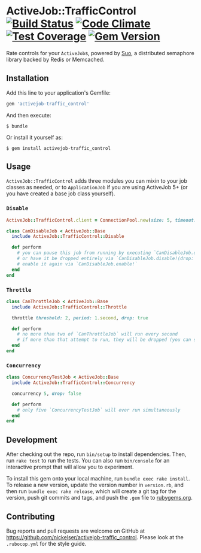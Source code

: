 # ActiveJob::TrafficControl [![Build Status](https://travis-ci.org/nickelser/activejob-traffic_control.svg?branch=master)](https://travis-ci.org/nickelser/activejob-traffic_control) [![Code Climate](https://codeclimate.com/github/nickelser/activejob-traffic_control/badges/gpa.svg)](https://codeclimate.com/github/nickelser/activejob-traffic_control) [![Test Coverage](https://codeclimate.com/github/nickelser/activejob-traffic_control/badges/coverage.svg)](https://codeclimate.com/github/nickelser/activejob-traffic_control) [![Gem Version](https://badge.fury.io/rb/activejob-traffic_control.svg)](http://badge.fury.io/rb/activejob-traffic_control)

Rate controls for your `ActiveJob`s, powered by [Suo](https://github.com/nickelser/suo), a distributed semaphore library backed by Redis or Memcached.

## Installation

Add this line to your application's Gemfile:

```ruby
gem 'activejob-traffic_control'
```

And then execute:

    $ bundle

Or install it yourself as:

    $ gem install activejob-traffic_control

## Usage

`ActiveJob::TrafficControl` adds three modules you can mixin to your job classes as needed, or to `ApplicationJob` if you are using ActiveJob 5+ (or you have created a base job class yourself).

### `Disable`

```ruby
ActiveJob::TrafficControl.client = ConnectionPool.new(size: 5, timeout: 5) { Redis.new } # set thresholds as needed

class CanDisableJob < ActiveJob::Base
  include ActiveJob::TrafficControl::Disable

  def perform
    # you can pause this job from running by executing `CanDisableJob.disable!` (which will cause the job to be re-enqueued),
    # or have it be dropped entirely via `CanDisableJob.disable!(drop: true)`
    # enable it again via `CanDisableJob.enable!`
  end
end
```

### `Throttle`

```ruby
class CanThrottleJob < ActiveJob::Base
  include ActiveJob::TrafficControl::Throttle

  throttle threshold: 2, period: 1.second, drop: true

  def perform
    # no more than two of `CanThrottleJob` will run every second
    # if more than that attempt to run, they will be dropped (you can set `drop: false` to have the re-enqueued instead)
  end
end
```

### `Concurrency`

```ruby
class ConcurrencyTestJob < ActiveJob::Base
  include ActiveJob::TrafficControl::Concurrency

  concurrency 5, drop: false

  def perform
    # only five `ConcurrencyTestJob` will ever run simultaneously
  end
end
```

## Development

After checking out the repo, run `bin/setup` to install dependencies. Then, run `rake test` to run the tests. You can also run `bin/console` for an interactive prompt that will allow you to experiment.

To install this gem onto your local machine, run `bundle exec rake install`. To release a new version, update the version number in `version.rb`, and then run `bundle exec rake release`, which will create a git tag for the version, push git commits and tags, and push the `.gem` file to [rubygems.org](https://rubygems.org).

## Contributing

Bug reports and pull requests are welcome on GitHub at https://github.com/nickelser/activejob-traffic_control. Please look at the `.rubocop.yml` for the style guide.

